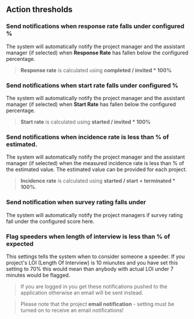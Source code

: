 ## Action thresholds

### Send notifications when **response rate** falls under configured % 
The system will automatically notify the project manager and the assistant manager (if selected) when **Response Rate** has fallen below the configured percentage.

>**Response rate** is calculated using **completed / invited * 100%**

### Send notifications when **start rate** falls under configured % 
The system will automatically notify the project manager and the assistant manager (if selected) when **Start Rate** has fallen below the configured percentage.

> **Start rate** is calculated using **started / invited * 100%**

### Send notifications when **incidence rate** is less than % of estimated.
The system will automatically notify the project manager and the assistant manager (if selected) when the measured incidence rate is less than % of the estimated value. The estimated value can be provided for each project.

> **Incidence rate** is calculated using **started / start + terminated * 100%**.

### Send notification when survey rating falls under
The system will automatically notify the project managers if survey rating fall under the configured score here.

### Flag speeders when length of interview is less than % of expected
This settings tells the system when to consider someone a speeder. If you project's LOI (Length Of Interview) is 10 miunutes and you have set this setting to 70% this would mean than anybody with actual LOI under 7 minutes would be flagged.

> If you are logged in you get these notifications pushed to the application otherwise an email will be sent instead.

> Please note that the project **email notification** - setting must be turned on to receive an email notifications!
